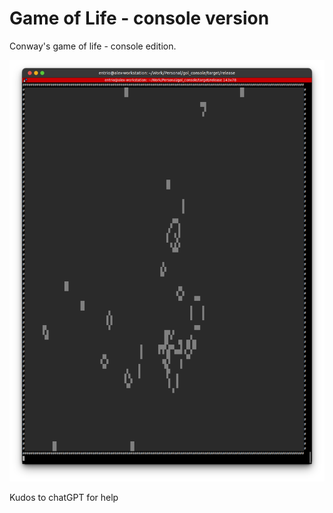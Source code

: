 # Game of Life - console version
Conway's game of life - console edition.

![alt text](img.png)

Kudos to chatGPT for help